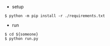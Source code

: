 - setup
```
$ python -m pip install -r ./requirements.txt
```

- run
```
$ cd ${someone}
$ python run.py
```
